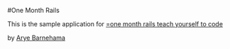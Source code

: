 #One Month Rails

This is the sample application for
[=one month rails teach yourself to code](http://onemonthrails.com)

by [Arye Barnehama]()